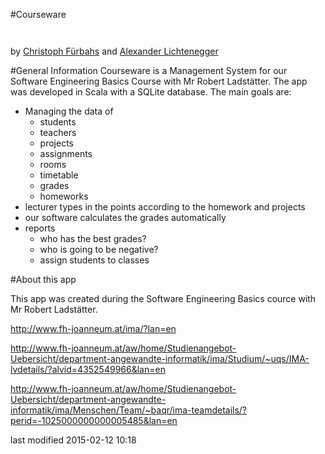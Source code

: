 #Courseware

![<fhLogo>](<https://www.fh-joanneum.at/custom/images/logo_1001.png>)

![<fhIma>](<http://www.fh-joanneum.at/global/show_picture.asp?id=aaaaaaaaaajahgt>)

by [Christoph Fürbahs](http://www.fuerbahs.com) and [Alexander Lichtenegger](https://www.facebook.com/neXx3)

#General Information
Courseware is a Management System for our Software Engineering Basics Course with Mr Robert Ladstätter.
The app was developed in Scala with a SQLite database.
The main goals are:
- Managing the data of
	- students
	- teachers
	- projects
	- assignments
	- rooms
	- timetable
	- grades
	- homeworks
- lecturer types in the points according to the homework and projects
- our software calculates the grades automatically
- reports
	- who has the best grades?
	- who is going to be negative?
	- assign students to classes
	

#About this app

This app was created during the Software Engineering Basics cource with Mr Robert Ladstätter.

http://www.fh-joanneum.at/ima/?lan=en

http://www.fh-joanneum.at/aw/home/Studienangebot-Uebersicht/department-angewandte-informatik/ima/Studium/~uqs/IMA-lvdetails/?alvid=4352549966&lan=en

http://www.fh-joanneum.at/aw/home/Studienangebot-Uebersicht/department-angewandte-informatik/ima/Menschen/Team/~baqr/ima-teamdetails/?perid=-1025000000000005485&lan=en

last modified 2015-02-12 10:18

